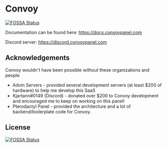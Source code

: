
# Convoy
[![FOSSA Status](https://app.fossa.com/api/projects/git%2Bgithub.com%2FConvoyPanel%2Fpanel.svg?type=shield)](https://app.fossa.com/projects/git%2Bgithub.com%2FConvoyPanel%2Fpanel?ref=badge_shield)

Documentation can be found here: https://docs.convoypanel.com

Discord server: https://discord.convoypanel.com

## Acknowledgements

Convoy wouldn't have been possible without these organizations and people

- Advin Servers - provided several development servers (at least $200 of hardware) to help me develop this SaaS
- Kjartann#0149 (Discord) - donated over $200 to Convoy development and encouraged me to keep on working on this panel!
- Pterodactyl Panel - provided the architecture and a lot of backend/boilerplate code for Convoy.

## License
[![FOSSA Status](https://app.fossa.com/api/projects/git%2Bgithub.com%2FConvoyPanel%2Fpanel.svg?type=large)](https://app.fossa.com/projects/git%2Bgithub.com%2FConvoyPanel%2Fpanel?ref=badge_large)